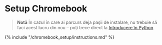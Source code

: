 # Setup Chromebook

> **Notă** În cazul în care ai parcurs deja paşii de instalare, nu trebuie să faci acest lucru din nou – poți trece direct la [Introducere în Python](../python_introduction/README.md).

{% include "/chromebook_setup/instructions.md" %}